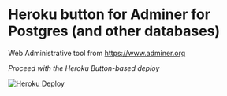 # Heroku button for Adminer for Postgres (and other databases)
Web Administrative tool from https://www.adminer.org

*Proceed with the Heroku Button-based deploy*

[![Heroku Deploy](https://www.herokucdn.com/deploy/button.png)](https://heroku.com/deploy?template=https://github.com/alexsorokoletov/heroku-adminer-button)
